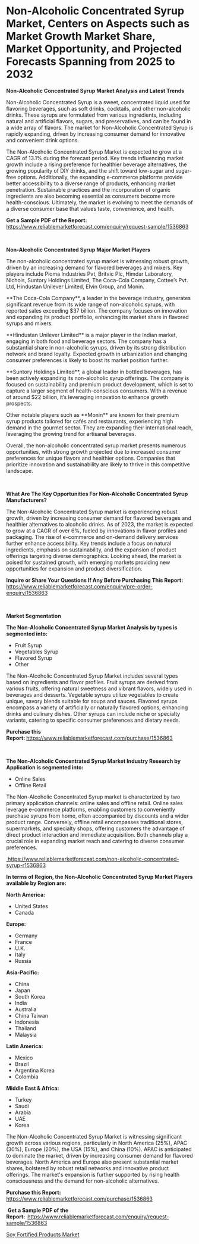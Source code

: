 <p><h1>Non-Alcoholic Concentrated Syrup Market, Centers on Aspects such as Market Growth Market Share, Market Opportunity, and Projected Forecasts Spanning from 2025 to 2032</h1></p><p><strong>Non-Alcoholic Concentrated Syrup Market Analysis and Latest Trends</strong></p>
<p><p>Non-Alcoholic Concentrated Syrup is a sweet, concentrated liquid used for flavoring beverages, such as soft drinks, cocktails, and other non-alcoholic drinks. These syrups are formulated from various ingredients, including natural and artificial flavors, sugars, and preservatives, and can be found in a wide array of flavors. The market for Non-Alcoholic Concentrated Syrup is rapidly expanding, driven by increasing consumer demand for innovative and convenient drink options. </p><p>The Non-Alcoholic Concentrated Syrup Market is expected to grow at a CAGR of 13.1% during the forecast period. Key trends influencing market growth include a rising preference for healthier beverage alternatives, the growing popularity of DIY drinks, and the shift toward low-sugar and sugar-free options. Additionally, the expanding e-commerce platforms provide better accessibility to a diverse range of products, enhancing market penetration. Sustainable practices and the incorporation of organic ingredients are also becoming essential as consumers become more health-conscious. Ultimately, the market is evolving to meet the demands of a diverse consumer base that values taste, convenience, and health.</p></p>
<p><strong>Get a Sample PDF of the Report:&nbsp;</strong> <a href="https://www.reliablemarketforecast.com/enquiry/request-sample/1536863?utm_campaign=2441&utm_medium=2&utm_source=Github&utm_content=ia&utm_term=15022025&utm_id=non-alcoholic-concentrated-syrup">https://www.reliablemarketforecast.com/enquiry/request-sample/1536863</a></p>
<p>&nbsp;</p>
<p><strong>Non-Alcoholic Concentrated Syrup Major Market Players</strong></p>
<p><p>The non-alcoholic concentrated syrup market is witnessing robust growth, driven by an increasing demand for flavored beverages and mixers. Key players include Pioma Industries Pvt, Britvic Plc, Himdar Laboratory, Nichols, Suntory Holdings Limited, The Coca-Cola Company, Cottee’s Pvt. Ltd, Hindustan Unilever Limited, Elvin Group, and Monin.</p><p>**The Coca-Cola Company**, a leader in the beverage industry, generates significant revenue from its wide range of non-alcoholic syrups, with reported sales exceeding $37 billion. The company focuses on innovation and expanding its product portfolio, enhancing its market share in flavored syrups and mixers.</p><p>**Hindustan Unilever Limited** is a major player in the Indian market, engaging in both food and beverage sectors. The company has a substantial share in non-alcoholic syrups, driven by its strong distribution network and brand loyalty. Expected growth in urbanization and changing consumer preferences is likely to boost its market position further.</p><p>**Suntory Holdings Limited**, a global leader in bottled beverages, has been actively expanding its non-alcoholic syrup offerings. The company is focused on sustainability and premium product development, which is set to capture a larger segment of health-conscious consumers. With a revenue of around $22 billion, it’s leveraging innovation to enhance growth prospects.</p><p>Other notable players such as **Monin** are known for their premium syrup products tailored for cafés and restaurants, experiencing high demand in the gourmet sector. They are expanding their international reach, leveraging the growing trend for artisanal beverages.</p><p>Overall, the non-alcoholic concentrated syrup market presents numerous opportunities, with strong growth projected due to increased consumer preferences for unique flavors and healthier options. Companies that prioritize innovation and sustainability are likely to thrive in this competitive landscape.</p></p>
<p>&nbsp;</p>
<p><strong>What Are The Key Opportunities For Non-Alcoholic Concentrated Syrup Manufacturers?</strong></p>
<p><p>The Non-Alcoholic Concentrated Syrup market is experiencing robust growth, driven by increasing consumer demand for flavored beverages and healthier alternatives to alcoholic drinks. As of 2023, the market is expected to grow at a CAGR of over 6%, fueled by innovations in flavor profiles and packaging. The rise of e-commerce and on-demand delivery services further enhance accessibility. Key trends include a focus on natural ingredients, emphasis on sustainability, and the expansion of product offerings targeting diverse demographics. Looking ahead, the market is poised for sustained growth, with emerging markets providing new opportunities for expansion and product diversification.</p></p>
<p><strong>Inquire or Share Your Questions If Any Before Purchasing This Report:</strong> <a href="https://www.reliablemarketforecast.com/enquiry/pre-order-enquiry/1536863?utm_campaign=2441&utm_medium=2&utm_source=Github&utm_content=ia&utm_term=15022025&utm_id=non-alcoholic-concentrated-syrup">https://www.reliablemarketforecast.com/enquiry/pre-order-enquiry/1536863</a></p>
<p>&nbsp;</p>
<p><strong>Market Segmentation</strong></p>
<p><strong>The Non-Alcoholic Concentrated Syrup Market Analysis by types is segmented into:</strong></p>
<p><ul><li>Fruit Syrup</li><li>Vegetables Syrup</li><li>Flavored Syrup</li><li>Other</li></ul></p>
<p><p>The Non-Alcoholic Concentrated Syrup Market includes several types based on ingredients and flavor profiles. Fruit syrups are derived from various fruits, offering natural sweetness and vibrant flavors, widely used in beverages and desserts. Vegetable syrups utilize vegetables to create unique, savory blends suitable for soups and sauces. Flavored syrups encompass a variety of artificially or naturally flavored options, enhancing drinks and culinary dishes. Other syrups can include niche or specialty variants, catering to specific consumer preferences and dietary needs.</p></p>
<p><strong>Purchase this Report:&nbsp;</strong><a href="https://www.reliablemarketforecast.com/purchase/1536863?utm_campaign=2441&utm_medium=2&utm_source=Github&utm_content=ia&utm_term=15022025&utm_id=non-alcoholic-concentrated-syrup">https://www.reliablemarketforecast.com/purchase/1536863</a></p>
<p>&nbsp;</p>
<p><strong>The Non-Alcoholic Concentrated Syrup Market Industry Research by Application is segmented into:</strong></p>
<p><ul><li>Online Sales</li><li>Offline Retail</li></ul></p>
<p><p>The Non-Alcoholic Concentrated Syrup market is characterized by two primary application channels: online sales and offline retail. Online sales leverage e-commerce platforms, enabling customers to conveniently purchase syrups from home, often accompanied by discounts and a wider product range. Conversely, offline retail encompasses traditional stores, supermarkets, and specialty shops, offering customers the advantage of direct product interaction and immediate acquisition. Both channels play a crucial role in expanding market reach and catering to diverse consumer preferences.</p></p>
<p><a href="https://www.reliablemarketforecast.com/non-alcoholic-concentrated-syrup-r1536863?utm_campaign=2441&utm_medium=2&utm_source=Github&utm_content=ia&utm_term=15022025&utm_id=non-alcoholic-concentrated-syrup">&nbsp;https://www.reliablemarketforecast.com/non-alcoholic-concentrated-syrup-r1536863</a></p>
<p><strong>In terms of Region, the Non-Alcoholic Concentrated Syrup Market Players available by Region are:</strong></p>
<p>
    <p> <strong> North America: </strong>
        <ul>
            <li>United States</li>
            <li>Canada</li>
        </ul>
        </p> 
    <p> <strong> Europe: </strong>
        <ul>
            <li>Germany</li>
            <li>France</li>
            <li>U.K.</li>
            <li>Italy</li>
            <li>Russia</li>
        </ul>
        </p> 
    <p> <strong> Asia-Pacific: </strong>
        <ul>
            <li>China</li>
            <li>Japan</li>
            <li>South Korea</li>
            <li>India</li>
            <li>Australia</li>
            <li>China Taiwan</li>
            <li>Indonesia</li>
            <li>Thailand</li>
            <li>Malaysia</li>
        </ul>
        </p> 
    <p> <strong> Latin America: </strong>
        <ul>
            <li>Mexico</li>
            <li>Brazil</li>
            <li>Argentina Korea</li>
            <li>Colombia</li>
        </ul>
        </p> 
    <p> <strong> Middle East & Africa: </strong>
        <ul>
            <li>Turkey</li>
            <li>Saudi</li>
            <li>Arabia</li>
            <li>UAE</li>
            <li>Korea</li>
        </ul>
    </p>
    </p>
<p><p>The Non-Alcoholic Concentrated Syrup Market is witnessing significant growth across various regions, particularly in North America (25%), APAC (30%), Europe (20%), the USA (15%), and China (10%). APAC is anticipated to dominate the market, driven by increasing consumer demand for flavored beverages. North America and Europe also present substantial market shares, bolstered by robust retail networks and innovative product offerings. The market's expansion is further supported by rising health consciousness and the demand for non-alcoholic alternatives.</p></p>
<p><strong>Purchase this Report: </strong><a href="https://www.reliablemarketforecast.com/purchase/1536863?utm_campaign=2441&utm_medium=2&utm_source=Github&utm_content=ia&utm_term=15022025&utm_id=non-alcoholic-concentrated-syrup">https://www.reliablemarketforecast.com/purchase/1536863</a></p>
<p>&nbsp;<strong>Get a Sample PDF of the Report:&nbsp;&nbsp;</strong><a href="https://www.reliablemarketforecast.com/enquiry/request-sample/1536863?utm_campaign=2441&utm_medium=2&utm_source=Github&utm_content=ia&utm_term=15022025&utm_id=non-alcoholic-concentrated-syrup">https://www.reliablemarketforecast.com/enquiry/request-sample/1536863</a></p>
<p><strong></strong></p>
<p><p><a href="https://github.com/bolalfredia7777/Market-Research-Report-List-1/blob/main/soy-fortified-products-market.md?utm_campaign=2441&utm_medium=2&utm_source=Github&utm_content=ia&utm_term=15022025&utm_id=non-alcoholic-concentrated-syrup">Soy Fortified Products Market</a></p></p>